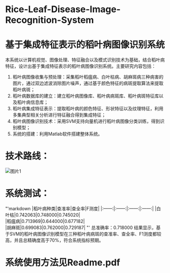 # Rice-Leaf-Disease-Image-Recognition-System
# 基于集成特征表示的稻叶病图像识别系统
本系统以计算机视觉、图像处理、特征融合以及模式识别技术为基础，结合稻叶病特征，设计出基于集成特征表示的稻叶病图像识别系统。主要研究内容包括：
1)	稻叶病图像收集与预处理：采集稻叶稻瘟病、白叶枯病、胡麻斑病三种病害的图片，通过双边滤波消除图片噪声，通过基于颜色特征的病斑提取算法来提取稻叶病斑；
2)	稻叶病数据库的建立：建立稻叶病图像库、稻叶病病斑库、稻叶病斑特征库以及稻叶病信息库；
3)	稻叶病集成特征表示：提取稻叶病的颜色特征、形状特征以及纹理特征，利用多集典型相关分析进行特征融合得到集成特征；
4)	稻叶病图像识别技术：采用SVM支持向量机进行稻叶病图像分类训练，得到识别模型；
5)	系统的搭建：利用Matlab软件搭建整体系统。

# 技术路线：
![图片1](https://github.com/user-attachments/assets/e5b7c1a8-4433-4efe-b930-2f77d4e51b8c)


# 系统测试：
"'markdown
|稻叶病种类|查准率|查全率|F测度|
|:——:|:——:|:——:|:——:|
|白叶枯|0.742063|0.748000|0.745020|	
|稻瘟病|0.713969|0.644000|0.677182|	
|胡麻斑|0.699083|0.762000|0.729187|
"'
总准确率：0.718000
结果显示，基于SVM的稻叶病图像识别模型在三种稻叶病病斑的查准率、查全率、F1测度都较高，并且总精确度高于70%，符合系统指标预期。


# 系统使用方法见Readme.pdf
